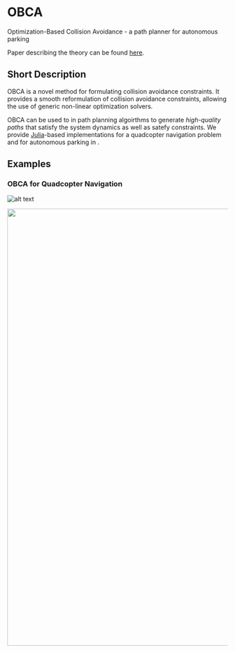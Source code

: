 # OBCA
Optimization-Based Collision Avoidance - a path planner for autonomous parking

Paper describing the theory can be found [here](http://arxiv.org/abs/1711.03449).

## Short Description
OBCA is a novel method for formulating collision avoidance constraints. It provides a smooth reformulation of collision avoidance constraints, allowing the use of generic non-linear optimization solvers. 

OBCA can be used to in path planning algoirthms to generate *high-quality paths* that satisfy the system dynamics as well as satefy constraints. We provide [Julia](https://julialang.org/)-based implementations for a quadcopter navigation problem and for autonomous parking in .

## Examples

### OBCA for Quadcopter Navigation
![alt text](https://github.com/XiaojingGeorgeZhang/OBCA/blob/master/images/TrajQuad_3D_Video.gif "QuadcopterNavigation")

<img src="https://github.com/XiaojingGeorgeZhang/OBCA/blob/master/images/TrajQuad_3D_Video.gif" width="1000" />


